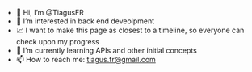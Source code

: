 - 👋 Hi, I’m @TiagusFR
- 👀 I’m interested in back end deveolpment 
- 📈 I want to make this page as closest to a timeline, so everyone can check upon my progress 
- 🌱 I’m currently learning APIs and other initial concepts
- 📫 How to reach me: tiagus.fr@gmail.com

<!---
TiagusFR/TiagusFR is a ✨ special ✨ repository because its `README.md` (this file) appears on your GitHub profile.
You can click the Preview link to take a look at your changes.
--->
